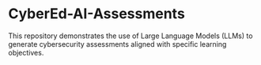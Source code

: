 # CyberEd-AI-Assessments
This repository demonstrates the use of Large Language Models (LLMs) to generate cybersecurity assessments aligned with specific learning objectives.
